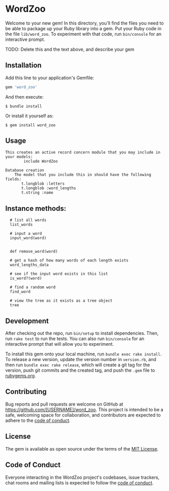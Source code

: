 # WordZoo

Welcome to your new gem! In this directory, you'll find the files you need to be able to package up your Ruby library into a gem. Put your Ruby code in the file `lib/word_zoo`. To experiment with that code, run `bin/console` for an interactive prompt.

TODO: Delete this and the text above, and describe your gem

## Installation

Add this line to your application's Gemfile:

```ruby
gem 'word_zoo'
```

And then execute:

    $ bundle install

Or install it yourself as:

    $ gem install word_zoo

## Usage

    This creates an active record concern module that you may include in your models:
            include WordZoo

    Database creation
        The model that you include this in should have the following fields:
           t.longblob :letters
           t.longblob :word_lengths
           t.string :name


## Instance methods:

      # list all words
      list_words

      # input a word
      input_word(word)


      def remove_word(word)

      # get a hash of how many words of each length exists
      word_lengths_data

      # see if the input word exists in this list
      is_word?(word)

      # find a random word
      find_word

      # view the tree as it exists as a tree object
      tree





## Development

After checking out the repo, run `bin/setup` to install dependencies. Then, run `rake test` to run the tests. You can also run `bin/console` for an interactive prompt that will allow you to experiment.

To install this gem onto your local machine, run `bundle exec rake install`. To release a new version, update the version number in `version.rb`, and then run `bundle exec rake release`, which will create a git tag for the version, push git commits and the created tag, and push the `.gem` file to [rubygems.org](https://rubygems.org).

## Contributing

Bug reports and pull requests are welcome on GitHub at https://github.com/[USERNAME]/word_zoo. This project is intended to be a safe, welcoming space for collaboration, and contributors are expected to adhere to the [code of conduct](https://github.com/[USERNAME]/word_zoo/blob/master/CODE_OF_CONDUCT.md).

## License

The gem is available as open source under the terms of the [MIT License](https://opensource.org/licenses/MIT).

## Code of Conduct

Everyone interacting in the WordZoo project's codebases, issue trackers, chat rooms and mailing lists is expected to follow the [code of conduct](https://github.com/[USERNAME]/word_zoo/blob/master/CODE_OF_CONDUCT.md).
